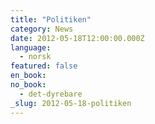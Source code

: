 ```yaml
---
title: "Politiken"
category: News
date: 2012-05-18T12:00:00.000Z
language:
  - norsk
featured: false
en_book:
no_book:
  - det-dyrebare
_slug: 2012-05-18-politiken
---
```

